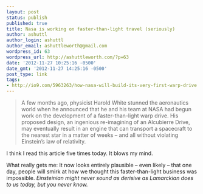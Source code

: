 ```yaml
---
layout: post
status: publish
published: true
title: Nasa is working on faster-than-light travel (seriously)
author: ashuttl
author_login: ashuttl
author_email: ashuttleworth@gmail.com
wordpress_id: 63
wordpress_url: http://ashuttleworth.com/?p=63
date: '2012-11-27 10:25:16 -0500'
date_gmt: '2012-11-27 14:25:16 -0500'
post_type: link
tags:
- http://io9.com/5963263/how-nasa-will-build-its-very-first-warp-drive
---
```

> A few months ago, physicist Harold White stunned the aeronautics world when he announced that he and his team at NASA had begun work on the development of a faster-than-light warp drive. His proposed design, an ingenious re-imagining of an Alcubierre Drive, may eventually result in an engine that can transport a spacecraft to the nearest star in a matter of weeks &ndash; and all without violating Einstein’s law of relativity.

I think I read this article five times today. It blows my mind.

What really gets me: It now looks entirely plausible &ndash; even likely &ndash; that one day, people will smirk at how we thought this faster-than-light business was impossible. <em>Einsteinian might never sound as derisive as <em>Lamarckian does to us today, but you never know.

